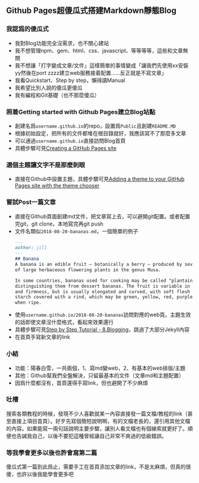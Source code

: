## Github Pages超傻瓜式搭建Markdown靜態Blog

### 我認爲的傻瓜式
- 我對Blog功能完全沒需求，也不關心建站
- 我不想管理npm、gem、html、css、javascript、等等等等，這些和文章無關
- 我不想讓「打字變成文章/文件」這樣簡單的事情變成「讓我們先使用xx安裝yy然後在port zzzz建立web服務接着配置……反正就是不寫文章」
- 我看Quickstart、Step by step，懶得讀Manual
- 我希望比別人說的傻瓜更傻瓜
- 我有編程和Git基礎（也不那麼傻瓜）

### 照着Getting started with Github Pages建立Blog站點
- 創建名爲```username.github.io```的repo，設置爲```Public```且創建```README.MD```
- 根據初始設定，把所有的文件都堆在根目錄就好，我應該寫不了那麼多文章
- 可以通過```username.github.io```直接訪問Blog首頁
- 具體步驟可見[Creating a GitHub Pages site](https://docs.github.com/en/pages/getting-started-with-github-pages/creating-a-github-pages-site)

### 選個主題讓文字不是那麼刺眼
- 直接在Github中設置主題，具體步驟可見[Adding a theme to your GitHub Pages site with the theme chooser](https://docs.github.com/en/pages/getting-started-with-github-pages/adding-a-theme-to-your-github-pages-site-with-the-theme-chooser)

### 嘗試Post一篇文章
- 直接在Github頁面創建md文件，把文章寫上去，可以避開git配置。或者配置完git，git clone，本地寫完再git push
- 文件名類似```2018-08-20-bananas.md```，一個簡單的例子
    ```markdown
    ---
    author: jill
    ---
    ## Banana
    A banana is an edible fruit – botanically a berry – produced by several kinds
    of large herbaceous flowering plants in the genus Musa.

    In some countries, bananas used for cooking may be called "plantains",
    distinguishing them from dessert bananas. The fruit is variable in size, color,
    and firmness, but is usually elongated and curved, with soft flesh rich in
    starch covered with a rind, which may be green, yellow, red, purple, or brown
    when ripe.
    ```
- 使用```username.github.io/2018-08-20-bananas```訪問對應的web頁。主題生效的話即使文章沒什麼格式，看起來效果還行
- 具體步驟可見[Step by Step Tutorial - 8.Blogging](https://jekyllrb.com/docs/step-by-step/08-blogging/)，跳過了大部分Jekyll內容
- 在首頁手寫新文章的link

### 小結
- 功能：陽春白雪，一共兩個，1、寫md變web，2、有基本的web排版/主題
- 其他：Github幫我們全盤解決，只留最基本的文件（文章md和主題配置）
- 因爲什麼都沒有，首頁還得手寫link，但也避開了不少麻煩

### 吐槽
搜索各類教程的時候，發現不少人喜歡就某一內容直接發一篇文檔/教程的link（甚至直接上項目首頁）。好歹先寫個簡短說明啊，有的文檔老長的，還引用其他文檔的內容。如果能寫一兩句話說明主要步驟，讓別人看文檔也有個線索就更好了。順便也告誡我自己，以後不要犯這種曾經讓自己非常不爽過的低級錯誤。

### 等我學會更多以後也許會寫第二篇
傻瓜式第一篇到此爲止，需要手工在首頁添加文章的link，不是太麻煩，但真的很傻，也許以後我能學會更多吧
